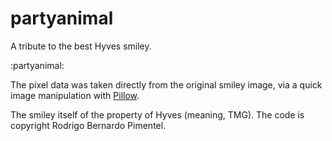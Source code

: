 partyanimal
=========

A tribute to the best Hyves smiley.

:partyanimal:

The pixel data was taken directly from the original smiley image, via a quick image manipulation with  [Pillow](https://github.com/python-imaging/Pillow).

The smiley itself of the property of Hyves (meaning, TMG).
The code is copyright Rodrigo Bernardo Pimentel.


